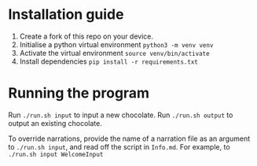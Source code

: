 # Installation guide

1. Create a fork of this repo on your device.
2. Initialise a python virtual environment `python3 -m venv venv`
3. Activate the virtual environment `source venv/bin/activate`
4. Install dependencies `pip install -r requirements.txt`

# Running the program

Run `./run.sh input` to input a new chocolate.
Run `./run.sh output` to output an existing chocolate.

To override narrations, provide the name of a narration file as an argument to `./run.sh input`, and read off the script in `Info.md`.
For example, to `./run.sh input WelcomeInput`
